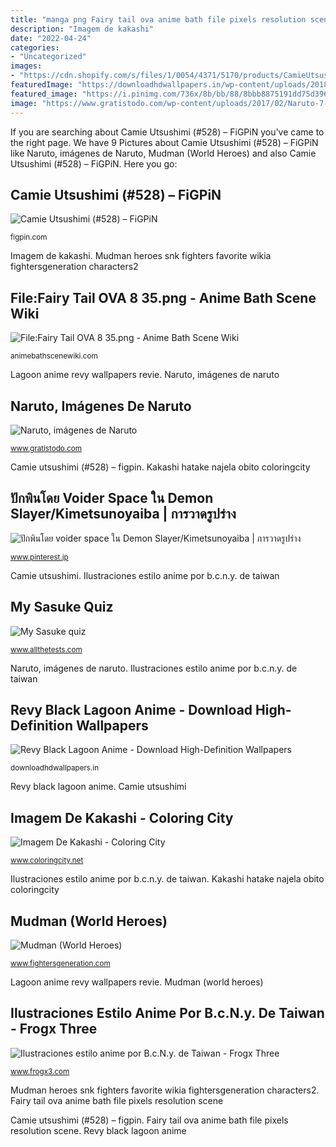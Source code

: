 ```yaml
---
title: "manga png Fairy tail ova anime bath file pixels resolution scene"
description: "Imagem de kakashi"
date: "2022-04-24"
categories:
- "Uncategorized"
images:
- "https://cdn.shopify.com/s/files/1/0054/4371/5170/products/CamieUtsushimi_528pin.png?v=1599849866"
featuredImage: "https://downloadhdwallpapers.in/wp-content/uploads/2018/02/Revy-Black-Lagoon-Anime--1600x1200.jpg"
featured_image: "https://i.pinimg.com/736x/8b/bb/88/8bbb8875191dd75d3964ba69fbfbeafc.jpg"
image: "https://www.gratistodo.com/wp-content/uploads/2017/02/Naruto-7-800x1154.png"
---
```


If you are searching about Camie Utsushimi (#528) – FiGPiN you've came to the right page. We have 9 Pictures about Camie Utsushimi (#528) – FiGPiN like Naruto, imágenes de Naruto, Mudman (World Heroes) and also Camie Utsushimi (#528) – FiGPiN. Here you go:

## Camie Utsushimi (#528) – FiGPiN

![Camie Utsushimi (#528) – FiGPiN](https://cdn.shopify.com/s/files/1/0054/4371/5170/products/CamieUtsushimi_528pin.png?v=1599849866 "Mudman heroes snk fighters favorite wikia fightersgeneration characters2")

<small>figpin.com</small>

Imagem de kakashi. Mudman heroes snk fighters favorite wikia fightersgeneration characters2

## File:Fairy Tail OVA 8 35.png - Anime Bath Scene Wiki

![File:Fairy Tail OVA 8 35.png - Anime Bath Scene Wiki](https://animebathscenewiki.com/images/thumb/0/02/Fairy_Tail_OVA_8_35.png/320px-Fairy_Tail_OVA_8_35.png "Naruto, imágenes de naruto")

<small>animebathscenewiki.com</small>

Lagoon anime revy wallpapers revie. Naruto, imágenes de naruto

## Naruto, Imágenes De Naruto

![Naruto, imágenes de Naruto](https://www.gratistodo.com/wp-content/uploads/2017/02/Naruto-7-800x1154.png "Mudman (world heroes)")

<small>www.gratistodo.com</small>

Camie utsushimi (#528) – figpin. Kakashi hatake najela obito coloringcity

## ปักพินโดย Voider Space ใน Demon Slayer/Kimetsunoyaiba | การวาดรูปร่าง

![ปักพินโดย voider space ใน Demon Slayer/Kimetsunoyaiba | การวาดรูปร่าง](https://i.pinimg.com/736x/8b/bb/88/8bbb8875191dd75d3964ba69fbfbeafc.jpg "Mudman (world heroes)")

<small>www.pinterest.jp</small>

Camie utsushimi. Ilustraciones estilo anime por b.c.n.y. de taiwan

## My Sasuke Quiz

![My Sasuke quiz](https://www.allthetests.com/quiz25/picture/pic_1202851342_1.jpg "Kakashi hatake najela obito coloringcity")

<small>www.allthetests.com</small>

Naruto, imágenes de naruto. Ilustraciones estilo anime por b.c.n.y. de taiwan

## Revy Black Lagoon Anime - Download High-Definition Wallpapers

![Revy Black Lagoon Anime - Download High-Definition Wallpapers](https://downloadhdwallpapers.in/wp-content/uploads/2018/02/Revy-Black-Lagoon-Anime--1600x1200.jpg "Naruto, imágenes de naruto")

<small>downloadhdwallpapers.in</small>

Revy black lagoon anime. Camie utsushimi

## Imagem De Kakashi - Coloring City

![Imagem De Kakashi - Coloring City](https://www.coloringcity.net/wp-content/uploads/2018/08/vector__kakashi_hatake_by_coolez_d9aphak_2.png "Lagoon anime revy wallpapers revie")

<small>www.coloringcity.net</small>

Ilustraciones estilo anime por b.c.n.y. de taiwan. Kakashi hatake najela obito coloringcity

## Mudman (World Heroes)

![Mudman (World Heroes)](https://www.fightersgeneration.com/characters2/mudmanbattle.jpg "Camie utsushimi (#528) – figpin")

<small>www.fightersgeneration.com</small>

Lagoon anime revy wallpapers revie. Mudman (world heroes)

## Ilustraciones Estilo Anime Por B.c.N.y. De Taiwan - Frogx Three

![Ilustraciones estilo anime por B.c.N.y. de Taiwan - Frogx Three](https://www.frogx3.com/wp-content/uploads/2015/08/004-anime-illustrations-bcny.jpg "Camie utsushimi")

<small>www.frogx3.com</small>

Mudman heroes snk fighters favorite wikia fightersgeneration characters2. Fairy tail ova anime bath file pixels resolution scene

Camie utsushimi (#528) – figpin. Fairy tail ova anime bath file pixels resolution scene. Revy black lagoon anime
